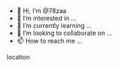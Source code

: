 - 👋 Hi, I’m @78zaa
- 👀 I’m interested in ...
- 🌱 I’m currently learning ...
- 💞️ I’m looking to collaborate on ...
- 📫 How to reach me ...

<!---
78zaa/78zaa is a ✨ special ✨ repository because its `README.md` (this file) appears on your GitHub profile.
You can click the Preview link to take a look at your changes.
--->location
